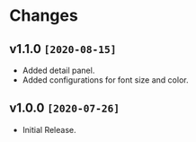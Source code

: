 # Changes

## v1.1.0 `[2020-08-15]`

- Added detail panel.
- Added configurations for font size and color.

## v1.0.0 `[2020-07-26]`

- Initial Release.
